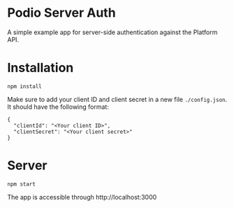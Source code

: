 # Podio Server Auth

A simple example app for server-side authentication against the Platform API.

# Installation

```
npm install
```

Make sure to add your client ID and client secret in a new file ```./config.json```. It should have the following format:
```
{
  "clientId": "<Your client ID>",
  "clientSecret": "<Your client secret>"
}
```

# Server

```
npm start
```

The app is accessible through http://localhost:3000
